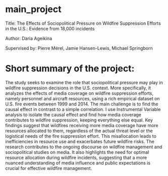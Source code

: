# main_project

Title: The Effects of Sociopolitical Pressure on Wildfire Suppression Efforts in the U.S.: Evidence from 18,000 incidents

Author: Daria Ageikina

Supervised by: Pierre Mérel, Jamie Hansen-Lewis, Michael Springborn

# Short summary of the project:
The study seeks to examine the role that sociopolitical pressure may play in wildfire suppression decisions in the U.S. context. More specifically, it analyzes the effects of media coverage on wildfire suppression efforts, namely personnel and aircraft resources, using a rich empirical dataset on U.S. fire events between 1999 and 2014. The main challenge is to find the causal effect in contrast to a simple correlation. I use Instrumental Variable analysis to isolate the causal effect and find how media coverage contributes to wildfire suppression, keeping everything else equal. Key findings suggest that wildfires receiving more media coverage have more resources allocated to them, regardless of the actual threat level or the logistical needs of the fire suppression effort. This misallocation leads to inefficiencies in resource use and exacerbates future wildfire risks. The research contributes to the ongoing discourse on wildfire management and sociopolitical studies on media. It also highlights the need for optimal resource allocation during wildfire incidents, suggesting that a more nuanced understanding of media influence and public expectations is crucial for effective wildfire management.
